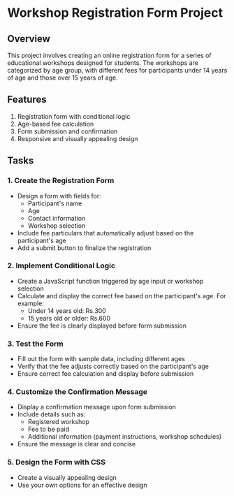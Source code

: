 # Workshop Registration Form Project

## Overview
This project involves creating an online registration form for a series of educational workshops designed for students. The workshops are categorized by age group, with different fees for participants under 14 years of age and those over 15 years of age.

## Features
1. Registration form with conditional logic
2. Age-based fee calculation
3. Form submission and confirmation
4. Responsive and visually appealing design

## Tasks

### 1. Create the Registration Form
- Design a form with fields for:
  - Participant's name
  - Age
  - Contact information
  - Workshop selection
- Include fee particulars that automatically adjust based on the participant's age
- Add a submit button to finalize the registration

### 2. Implement Conditional Logic
- Create a JavaScript function triggered by age input or workshop selection
- Calculate and display the correct fee based on the participant's age. For example:
  - Under 14 years old: Rs.300
  - 15 years old or older: Rs.600
- Ensure the fee is clearly displayed before form submission

### 3. Test the Form
- Fill out the form with sample data, including different ages
- Verify that the fee adjusts correctly based on the participant's age
- Ensure correct fee calculation and display before submission

### 4. Customize the Confirmation Message
- Display a confirmation message upon form submission
- Include details such as:
  - Registered workshop
  - Fee to be paid
  - Additional information (payment instructions, workshop schedules)
- Ensure the message is clear and concise

### 5. Design the Form with CSS
- Create a visually appealing design
- Use your own options for an effective design